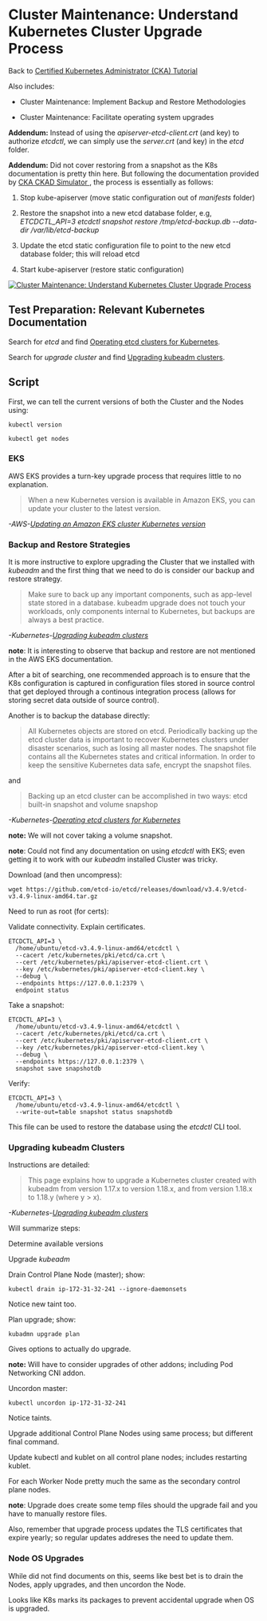# Cluster Maintenance: Understand Kubernetes Cluster Upgrade Process

Back to [Certified Kubernetes Administrator (CKA) Tutorial](https://github.com/larkintuckerllc/k8s-cka-tutorial)

Also includes:

* Cluster Maintenance: Implement Backup and Restore Methodologies

* Cluster Maintenance: Facilitate operating system upgrades

**Addendum:** Instead of using the *apiserver-etcd-client.crt* (and key) to authorize *etcdctl*, we can simply use the *server.crt* (and key) in the *etcd* folder.

**Addendum:** Did not cover restoring from a snapshot as the K8s documentation is pretty thin here.  But following the documentation provided by [CKA CKAD Simulator
](https://killer.sh), the process is essentially as follows:

1. Stop kube-apiserver (move static configuration out of *manifests* folder)

2. Restore the snapshot into a new etcd database folder, e.g, *ETCDCTL_API=3 etcdctl snapshot restore /tmp/etcd-backup.db --data-dir /var/lib/etcd-backup*

3. Update the etcd static configuration file to point to the new etcd database folder; this will reload etcd

4. Start kube-apiserver (restore static configuration)

[![Cluster Maintenance: Understand Kubernetes Cluster Upgrade Process](http://img.youtube.com/vi/7Upa19ytLjs/0.jpg)](https://youtu.be/7Upa19ytLjs)

## Test Preparation: Relevant Kubernetes Documentation

Search for *etcd* and find [Operating etcd clusters for Kubernetes](https://kubernetes.io/docs/tasks/administer-cluster/configure-upgrade-etcd/).

Search for *upgrade cluster* and find [Upgrading kubeadm clusters](https://kubernetes.io/docs/tasks/administer-cluster/kubeadm/kubeadm-upgrade/).

## Script

First, we can tell the current versions of both the Cluster and the Nodes using:

```plaintext
kubectl version

kubectl get nodes
```

### EKS

AWS EKS provides a turn-key upgrade process that requires little to no explanation.

> When a new Kubernetes version is available in Amazon EKS, you can update your cluster to the latest version.

*-AWS-[Updating an Amazon EKS cluster Kubernetes version](https://docs.aws.amazon.com/eks/latest/userguide/update-cluster.html#1-16-prequisites)*

### Backup and Restore Strategies

It is more instructive to explore upgrading the Cluster that we installed with *kubeadm* and the first thing that we need to do is consider our backup and restore strategy.

> Make sure to back up any important components, such as app-level state stored in a database. kubeadm upgrade does not touch your workloads, only components internal to Kubernetes, but backups are always a best practice.

*-Kubernetes-[Upgrading kubeadm clusters](https://kubernetes.io/docs/tasks/administer-cluster/kubeadm/kubeadm-upgrade/)*

**note**: It is interesting to observe that backup and restore are not mentioned in the AWS EKS documentation.

After a bit of searching, one recommended approach is to ensure that the K8s configuration is captured in configuration files stored in source control that get deployed through a continous integration process (allows for storing secret data outside of source control).

Another is to backup the database directly:

> All Kubernetes objects are stored on etcd. Periodically backing up the etcd cluster data is important to recover Kubernetes clusters under disaster scenarios, such as losing all master nodes. The snapshot file contains all the Kubernetes states and critical information. In order to keep the sensitive Kubernetes data safe, encrypt the snapshot files.

and

> Backing up an etcd cluster can be accomplished in two ways: etcd built-in snapshot and volume snapshop

*-Kubernetes-[Operating etcd clusters for Kubernetes](https://kubernetes.io/docs/tasks/administer-cluster/configure-upgrade-etcd/)*

**note:** We will not cover taking a volume snapshot.

**note**: Could not find any documentation on using *etcdctl* with EKS; even getting it to work with our *kubeadm* installed Cluster was tricky.

Download (and then uncompress):

```plaintext
wget https://github.com/etcd-io/etcd/releases/download/v3.4.9/etcd-v3.4.9-linux-amd64.tar.gz
```

Need to run as root (for certs):

Validate connectivity. Explain certificates.

```plaintext
ETCDCTL_API=3 \
  /home/ubuntu/etcd-v3.4.9-linux-amd64/etcdctl \
  --cacert /etc/kubernetes/pki/etcd/ca.crt \
  --cert /etc/kubernetes/pki/apiserver-etcd-client.crt \
  --key /etc/kubernetes/pki/apiserver-etcd-client.key \
  --debug \
  --endpoints https://127.0.0.1:2379 \
  endpoint status
```

Take a snapshot:

```plaintext
ETCDCTL_API=3 \
  /home/ubuntu/etcd-v3.4.9-linux-amd64/etcdctl \
  --cacert /etc/kubernetes/pki/etcd/ca.crt \
  --cert /etc/kubernetes/pki/apiserver-etcd-client.crt \
  --key /etc/kubernetes/pki/apiserver-etcd-client.key \
  --debug \
  --endpoints https://127.0.0.1:2379 \
  snapshot save snapshotdb
```

Verify:

```plaintext
ETCDCTL_API=3 \
  /home/ubuntu/etcd-v3.4.9-linux-amd64/etcdctl \
  --write-out=table snapshot status snapshotdb
```

This file can be used to restore the database using the *etcdctl* CLI tool.

### Upgrading kubeadm Clusters

Instructions are detailed:

> This page explains how to upgrade a Kubernetes cluster created with kubeadm from version 1.17.x to version 1.18.x, and from version 1.18.x to 1.18.y (where y > x).

*-Kubernetes-[Upgrading kubeadm clusters](https://kubernetes.io/docs/tasks/administer-cluster/kubeadm/kubeadm-upgrade/)*

Will summarize steps:

Determine available versions

Upgrade *kubeadm*

Drain Control Plane Node (master); show:

```plaintext
kubectl drain ip-172-31-32-241 --ignore-daemonsets
```

Notice new taint too.

Plan upgrade; show:

```plaintext
kubadmn upgrade plan
```

Gives options to actually do upgrade.

**note:** Will have to consider upgrades of other addons; including Pod Networking CNI addon.

Uncordon master:

```plaintext
kubectl uncordon ip-172-31-32-241
```

Notice taints.

Upgrade additional Control Plane Nodes using same process; but different final command.

Update kubectl and kublet on all control plane nodes; includes restarting kublet.

For each Worker Node pretty much the same as the secondary control plane nodes.

**note**: Upgrade does create some temp files should the upgrade fail and you have to manually restore files.

Also, remember that upgrade process updates the TLS certificates that expire yearly; so regular updates addreses the need to update them.

### Node OS Upgrades

While did not find documents on this, seems like best bet is to drain the Nodes, apply upgrades, and then uncordon the Node.

Looks like K8s marks its packages to prevent accidental upgrade when OS is upgraded.
